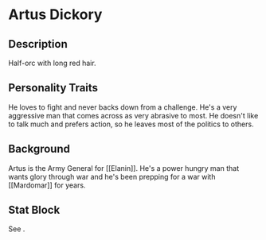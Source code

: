 # Artus Dickory
## Description
Half-orc with long red hair.
  
## Personality Traits
He loves to fight and never backs down from a challenge.  He's a very aggressive man that comes across as very abrasive to most. He doesn't like to talk much and prefers action, so he leaves most of the politics to others. 

## Background
Artus is the Army General for [[Elanin]].  He's a power hungry man that wants glory through war and he's been prepping for a war with [[Mardomar]] for years.

## Stat Block
See .